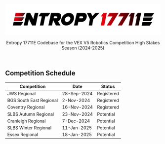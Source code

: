 ![Entropy Logo](https://github.com/BiancaIvanova/Entropy-17711E-High-Stakes/raw/main/EntropyLogo%404xWhite.png)
<div align="center">
  Entropy 17711E Codebase for the VEX V5 Robotics Competition High Stakes Season (2024-2025)
</div>

&nbsp;
## Competition Schedule

| Competition                    | Date         | Status     |
|--------------------------------|--------------|------------|
| JWS Regional                   | 28-Sep-2024  | Registered |
| BGS South East Regional        | 2-Nov-2024   | Registered |
| Coventry Regional              | 16-Nov-2024  | Registered |
| SLBS Autumn Regional           | 23-Nov-2024  | Potential  |
| Cranleigh Regional             | 7-Dec-2024   | Potential  |
| SLBS Winter Regional           | 11-Jan-2025  | Potential  |
| Essex Regional                 | 18-Jan-2025  | Potential  |
